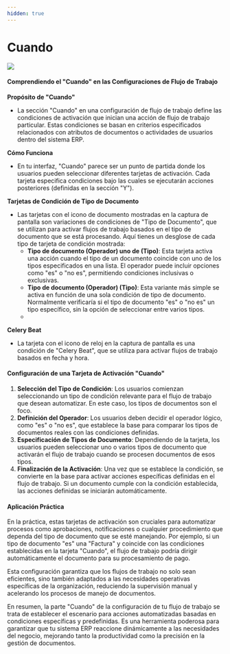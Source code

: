 ```yaml
---
hidden: true
---
```


# Cuando

![](https://docs.docbits.com/~gitbook/image?url=https%3A%2F%2F578966019-files.gitbook.io%2F%7E%2Ffiles%2Fv0%2Fb%2Fgitbook-x-prod.appspot.com%2Fo%2Fspaces%252FT2n2w4uDCJvv7CJ5zrdk%252Fuploads%252FKwAT37pCkZRziNLyWMsL%252Fimage.png%3Falt%3Dmedia%26token%3Db95d040f-e9e6-496d-97cd-d2c8f1c30d60\&width=768\&dpr=4\&quality=100\&sign=c323483b\&sv=2)

#### Comprendiendo el "Cuando" en las Configuraciones de Flujo de Trabajo

**Propósito de "Cuando"**

* La sección "Cuando" en una configuración de flujo de trabajo define las condiciones de activación que inician una acción de flujo de trabajo particular. Estas condiciones se basan en criterios especificados relacionados con atributos de documentos o actividades de usuarios dentro del sistema ERP.

**Cómo Funciona**

* En tu interfaz, "Cuando" parece ser un punto de partida donde los usuarios pueden seleccionar diferentes tarjetas de activación. Cada tarjeta especifica condiciones bajo las cuales se ejecutarán acciones posteriores (definidas en la sección "Y").

**Tarjetas de Condición de Tipo de Documento**

* Las tarjetas con el icono de documento mostradas en la captura de pantalla son variaciones de condiciones de "Tipo de Documento", que se utilizan para activar flujos de trabajo basados en el tipo de documento que se está procesando. Aquí tienes un desglose de cada tipo de tarjeta de condición mostrada:
  * **Tipo de documento (Operador) uno de (Tipo)**: Esta tarjeta activa una acción cuando el tipo de un documento coincide con uno de los tipos especificados en una lista. El operador puede incluir opciones como "es" o "no es", permitiendo condiciones inclusivas o exclusivas.
  * **Tipo de documento (Operador) (Tipo)**: Esta variante más simple se activa en función de una sola condición de tipo de documento. Normalmente verificaría si el tipo de documento "es" o "no es" un tipo específico, sin la opción de seleccionar entre varios tipos.
  *

**Celery Beat**

* La tarjeta con el icono de reloj en la captura de pantalla es una condición de "Celery Beat", que se utiliza para activar flujos de trabajo basados en fecha y hora.

#### Configuración de una Tarjeta de Activación "Cuando"

1. **Selección del Tipo de Condición**: Los usuarios comienzan seleccionando un tipo de condición relevante para el flujo de trabajo que desean automatizar. En este caso, los tipos de documentos son el foco.
2. **Definición del Operador**: Los usuarios deben decidir el operador lógico, como "es" o "no es", que establece la base para comparar los tipos de documentos reales con las condiciones definidas.
3. **Especificación de Tipos de Documento**: Dependiendo de la tarjeta, los usuarios pueden seleccionar uno o varios tipos de documento que activarán el flujo de trabajo cuando se procesen documentos de esos tipos.
4. **Finalización de la Activación**: Una vez que se establece la condición, se convierte en la base para activar acciones específicas definidas en el flujo de trabajo. Si un documento cumple con la condición establecida, las acciones definidas se iniciarán automáticamente.

#### Aplicación Práctica

En la práctica, estas tarjetas de activación son cruciales para automatizar procesos como aprobaciones, notificaciones o cualquier procedimiento que dependa del tipo de documento que se esté manejando. Por ejemplo, si un tipo de documento "es" una "Factura" y coincide con las condiciones establecidas en la tarjeta "Cuando", el flujo de trabajo podría dirigir automáticamente el documento para su procesamiento de pago.

Esta configuración garantiza que los flujos de trabajo no solo sean eficientes, sino también adaptados a las necesidades operativas específicas de la organización, reduciendo la supervisión manual y acelerando los procesos de manejo de documentos.

En resumen, la parte "Cuando" de la configuración de tu flujo de trabajo se trata de establecer el escenario para acciones automatizadas basadas en condiciones específicas y predefinidas. Es una herramienta poderosa para garantizar que tu sistema ERP reaccione dinámicamente a las necesidades del negocio, mejorando tanto la productividad como la precisión en la gestión de documentos.
